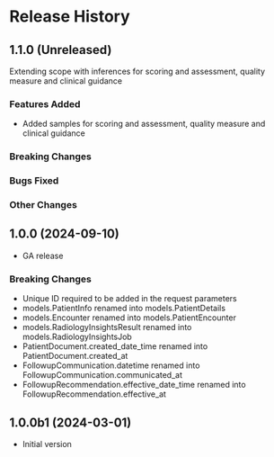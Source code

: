 # Release History

## 1.1.0 (Unreleased)
Extending scope with inferences for scoring and assessment, quality measure and clinical guidance

### Features Added
- Added samples for scoring and assessment, quality measure and clinical guidance

### Breaking Changes

### Bugs Fixed

### Other Changes

## 1.0.0 (2024-09-10)

- GA release

### Breaking Changes

- Unique ID required to be added in the request parameters 
- models.PatientInfo renamed into models.PatientDetails
- models.Encounter renamed into models.PatientEncounter
- models.RadiologyInsightsResult renamed into models.RadiologyInsightsJob
- PatientDocument.created_date_time renamed into PatientDocument.created_at
- FollowupCommunication.datetime renamed into FollowupCommunication.communicated_at
- FollowupRecommendation.effective_date_time renamed into FollowupRecommendation.effective_at

## 1.0.0b1 (2024-03-01)

- Initial version
